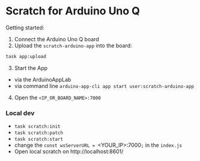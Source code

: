 # Scratch for Arduino Uno Q 

Getting started:
1. Connect the Arduino Uno Q board
2. Upload the `scratch-arduino-app` into the board:
``` sh
task app:upload
```
3. Start the App
  - via the ArduinoAppLab
  - via command line `arduino-app-cli app start user:scratch-arduino-app`

4. Open the `<IP_OR_BOARD_NAME>:7000`

### Local dev
- `task scratch:init`
- `task scratch:patch`
- `task scratch:start`
- change the `const wsServerURL = `<YOUR_IP>:7000`;` in the `index.js` 
- Open local scratch on http://localhost:8601/
